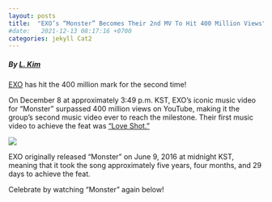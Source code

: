 ```yaml
---
layout: posts
title:  "EXO’s “Monster” Becomes Their 2nd MV To Hit 400 Million Views"
#date:   2021-12-13 08:17:16 +0700
categories: jekyll Cat2
---
```

##### By [L. Kim](https://www.soompi.com/author/5058675wpa "link title")

[EXO](https://www.viki.com/celebrities/22271pr-exo?utm_source=soompi&utm_medium=soompi_news&utm_campaign=soompi_link&utm_content=exos-monster-becomes-their-2nd-mv-to-hit-400-million-views&utm_content_id=1502767wpp "link title") has hit the 400 million mark for the second time!

On December 8 at approximately 3:49 p.m. KST, EXO’s iconic music video for “Monster” surpassed 400 million views on YouTube, making it the group’s second music video ever to reach the milestone. Their first music video to achieve the feat was [“Love Shot.”](https://www.soompi.com/article/1464821wpp/exos-love-shot-becomes-their-1st-mv-to-hit-400-million-views "link title")

![](https://0.soompi.io/wp-content/uploads/2021/12/07225047/exo.jpg)

EXO originally released “Monster” on June 9, 2016 at midnight KST, meaning that it took the song approximately five years, four months, and 29 days to achieve the feat.

Celebrate by watching “Monster” again below!
